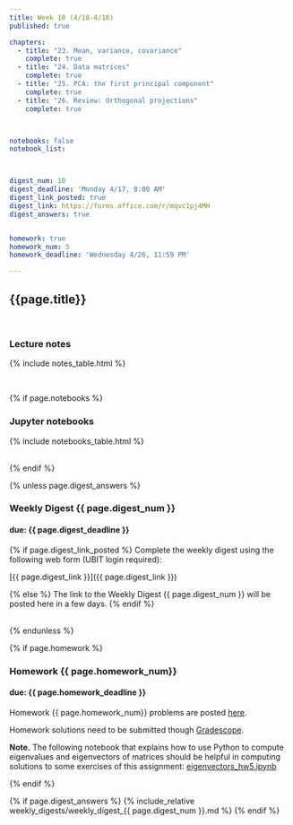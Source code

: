 ```yaml
---
title: Week 10 (4/10-4/16)
published: true

chapters:
  - title: "23. Mean, variance, covariance"
    complete: true
  - title: "24. Data matrices"
    complete: true
  - title: "25. PCA: the first principal component"
    complete: true
  - title: "26. Review: Orthogonal projections"
    complete: true



notebooks: false
notebook_list:



digest_num: 10
digest_deadline: 'Monday 4/17, 8:00 AM'
digest_link_posted: true
digest_link: https://forms.office.com/r/mqvc1pj4MH
digest_answers: true


homework: true
homework_num: 5
homework_deadline: 'Wednesday 4/26, 11:59 PM'

---
```


<style>
    ul {
        padding-left: 20px;
    }
</style>


## {{page.title}}

<br/>

### Lecture notes

{% include notes_table.html %}

<br/>

{% if page.notebooks %}
### Jupyter notebooks

{% include notebooks_table.html %}

<br/>
{% endif %}


{% unless page.digest_answers %}
### Weekly Digest {{ page.digest_num }}
#### due: {{ page.digest_deadline }}

{% if page.digest_link_posted %}
Complete the weekly digest using the following web form (UBIT login required):

[{{ page.digest_link }}]({{ page.digest_link }})

{% else %}
The link to the Weekly Digest {{ page.digest_num }} will be posted here
in a few days.
{% endif %}

<br/>
{% endunless %}


{% if page.homework %}
### Homework {{ page.homework_num}}
#### due: {{ page.homework_deadline }}

Homework {{ page.homework_num}} problems are posted <a href="{{ site.baseurl }}/assets/homework/hw_{{ page.homework_num }}.pdf" target="_blank">here</a>.

Homework solutions need to be submitted though [Gradescope](https://www.gradescope.com/).

**Note.** The following notebook that explains how to use Python to compute eigenvalues and eigenvectors of matrices should
be helpful in computing solutions to some exercises of this assignment:
 <a href="{{site.baseurl}}/assets/notebooks/eigenvectors_hw5.ipynb" target="_blank">eigenvectors_hw5.ipynb</a>

{% endif %}



{% if page.digest_answers %}
{% include_relative weekly_digests/weekly_digest_{{ page.digest_num }}.md %}
{% endif %}